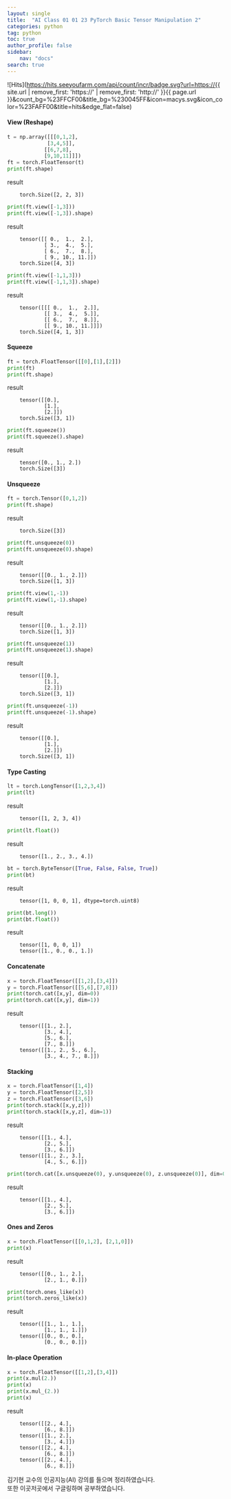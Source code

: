 ```yaml
---
layout: single
title:  "AI Class 01 01 23 PyTorch Basic Tensor Manipulation 2"
categories: python
tag: python
toc: true
author_profile: false
sidebar:
    nav: "docs"
search: true
---
```


![Hits](https://hits.seeyoufarm.com/api/count/incr/badge.svg?url=https://{{ site.url | remove_first: 'https://' | remove_first: 'http://' }}{{ page.url }}&count_bg=%23FFCF00&title_bg=%230045FF&icon=macys.svg&icon_color=%23FAFF00&title=hits&edge_flat=false)


#### View (Reshape)  

```python
t = np.array([[[0,1,2],
             [3,4,5]],
            [[6,7,8],
            [9,10,11]]])
ft = torch.FloatTensor(t)
print(ft.shape)
```  
>  
result  
```
    torch.Size([2, 2, 3])
```  

```python
print(ft.view([-1,3]))
print(ft.view([-1,3]).shape)
```  
>  
result  
```
    tensor([[ 0.,  1.,  2.],
            [ 3.,  4.,  5.],
            [ 6.,  7.,  8.],
            [ 9., 10., 11.]])
    torch.Size([4, 3])
```  

```python
print(ft.view([-1,1,3]))
print(ft.view([-1,1,3]).shape)
```  
>  
result  
```
    tensor([[[ 0.,  1.,  2.]],
            [[ 3.,  4.,  5.]],
            [[ 6.,  7.,  8.]],
            [[ 9., 10., 11.]]])
    torch.Size([4, 1, 3])
```  

#### Squeeze  

```python
ft = torch.FloatTensor([[0],[1],[2]])
print(ft)
print(ft.shape)
```  
>  
result  
```
    tensor([[0.],
            [1.],
            [2.]])
    torch.Size([3, 1])
```  

```python
print(ft.squeeze())
print(ft.squeeze().shape)
```  
>  
result  
```
    tensor([0., 1., 2.])
    torch.Size([3])
```  

#### Unsqueeze  

```python
ft = torch.Tensor([0,1,2])
print(ft.shape)
```  
>  
result  
```
    torch.Size([3])
```  

```python
print(ft.unsqueeze(0))
print(ft.unsqueeze(0).shape)
```  
>  
result  
```
    tensor([[0., 1., 2.]])
    torch.Size([1, 3])
```  

```python
print(ft.view(1,-1))
print(ft.view(1,-1).shape)
```  
>  
result  
```
    tensor([[0., 1., 2.]])
    torch.Size([1, 3])
```  

```python
print(ft.unsqueeze(1))
print(ft.unsqueeze(1).shape)
```  
>  
result  
```
    tensor([[0.],
            [1.],
            [2.]])
    torch.Size([3, 1])
```  

```python
print(ft.unsqueeze(-1))
print(ft.unsqueeze(-1).shape)
```  
>  
result  
```
    tensor([[0.],
            [1.],
            [2.]])
    torch.Size([3, 1])
```  

#### Type Casting  

```python
lt = torch.LongTensor([1,2,3,4])
print(lt)
```  
>  
result  
```
    tensor([1, 2, 3, 4])
```  

```python
print(lt.float())
```  
>  
result  
```
    tensor([1., 2., 3., 4.])
```  

```python
bt = torch.ByteTensor([True, False, False, True])
print(bt)
```  
>  
result  
```
    tensor([1, 0, 0, 1], dtype=torch.uint8)
```  

```python
print(bt.long())
print(bt.float())
```  
>  
result  
```
    tensor([1, 0, 0, 1])
    tensor([1., 0., 0., 1.])
```  

#### Concatenate  

```python
x = torch.FloatTensor([[1,2],[3,4]])
y = torch.FloatTensor([[5,6],[7,8]])
print(torch.cat([x,y], dim=0))
print(torch.cat([x,y], dim=1))
```  
>  
result  
```
    tensor([[1., 2.],
            [3., 4.],
            [5., 6.],
            [7., 8.]])
    tensor([[1., 2., 5., 6.],
            [3., 4., 7., 8.]])
```  

#### Stacking  

```python
x = torch.FloatTensor([1,4])
y = torch.FloatTensor([2,5])
z = torch.FloatTensor([3,6])
print(torch.stack([x,y,z]))
print(torch.stack([x,y,z], dim=1))
```  
>  
result  
```
    tensor([[1., 4.],
            [2., 5.],
            [3., 6.]])
    tensor([[1., 2., 3.],
            [4., 5., 6.]])
```  

```python
print(torch.cat([x.unsqueeze(0), y.unsqueeze(0), z.unsqueeze(0)], dim=0))
```  
>  
result  
```
    tensor([[1., 4.],
            [2., 5.],
            [3., 6.]])
```  

#### Ones and Zeros  

```python
x = torch.FloatTensor([[0,1,2], [2,1,0]])
print(x)
```  
>  
result  
```
    tensor([[0., 1., 2.],
            [2., 1., 0.]])
```  

```python
print(torch.ones_like(x))
print(torch.zeros_like(x))
```  
>  
result  
```
    tensor([[1., 1., 1.],
            [1., 1., 1.]])
    tensor([[0., 0., 0.],
            [0., 0., 0.]])
```  

#### In-place Operation  

```python
x = torch.FloatTensor([[1,2],[3,4]])
print(x.mul(2.))
print(x)
print(x.mul_(2.))
print(x)
```  
>  
result  
```
    tensor([[2., 4.],
            [6., 8.]])
    tensor([[1., 2.],
            [3., 4.]])
    tensor([[2., 4.],
            [6., 8.]])
    tensor([[2., 4.],
            [6., 8.]])
```  


김기현 교수의 인공지능(AI) 강의를 들으며 정리하였습니다.  
또한 이곳저곳에서 구글링하며 공부하였습니다.  